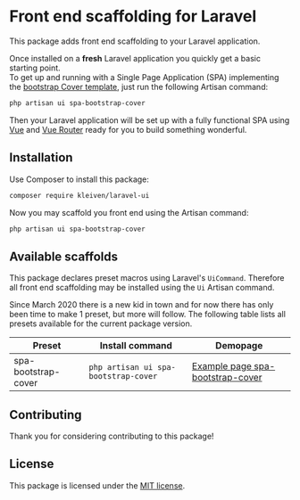 # Front end scaffolding for Laravel

This package adds front end scaffolding to your Laravel application.

Once installed on a **fresh** Laravel application you quickly get a basic starting point.  
To get up and running with a Single Page Application (SPA) implementing the [bootstrap Cover template](https://getbootstrap.com/docs/4.4/examples/cover/), just run the following Artisan command:

``` bash
php artisan ui spa-bootstrap-cover
```

Then your Laravel application will be set up with a fully functional SPA using [Vue](https://vuejs.org) and [Vue Router](https://router.vuejs.org/) ready for you to build something wonderful.


## Installation
Use Composer to install this package:

``` bash
composer require kleiven/laravel-ui
```

Now you may scaffold you front end using the Artisan command:
``` bash
php artisan ui spa-bootstrap-cover
```

## Available scaffolds

This package declares preset macros using Laravel's `UiCommand`. Therefore all front end scaffolding may be installed using the `Ui` Artisan command.

Since March 2020 there is a new kid in town and for now there has only been time to make 1 preset, but more will follow. The following table lists all presets available for the current package version.

<table>
<thead>
<tr>
<th>Preset</th><th>Install command</th><th>Demopage</th>
</tr>
</thead>
<tbody>
<tr>
<td>spa-bootstrap-cover</td>
<td><code>php artisan ui spa-bootstrap-cover</code></td>
<td><a href="https://eivindkleiven.com/spa-bootstrap-cover">Example page spa-bootstrap-cover</a></td>
</tr>
</tbody>
</table>

## Contributing

Thank you for considering contributing to this package!

## License

This package is licensed under the [MIT license](LICENSE.md).